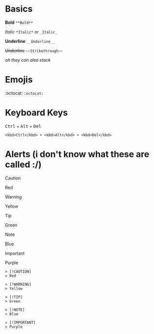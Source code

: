 # Basics
**Bold**
`**Bold**`

*Italic*
`*Italic*` or `_Italic_`

__Underline__
`__Underline__`

~~Underline~~
`~~Strikethrough~~`

*oh they can also stack*

# Emojis
:octocat: `:octocat:`

# Keyboard Keys
<kbd>Ctrl</kbd> + <kbd>Alt</kbd> + <kbd>Del</kbd>
```
<kbd>Ctrl</kbd> + <kbd>Alt</kbd> + <kbd>Del</kbd>
```

# Alerts (i don't know what these are called :/)
> [!CAUTION]
> Red

> [!WARNING]
> Yellow

> [!TIP]
> Green

> [!NOTE]
> Blue

> [!IMPORTANT]
> Purple

```
> [!CAUTION]
> Red

> [!WARNING]
> Yellow

> [!TIP]
> Green

> [!NOTE]
> Blue

> [!IMPORTANT]
> Purple
```
